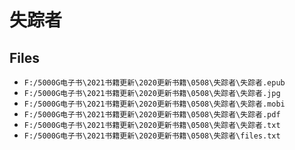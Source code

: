 # 失踪者

## Files

- `F:/5000G电子书\2021书籍更新\2020更新书籍\0508\失踪者\失踪者.epub`
- `F:/5000G电子书\2021书籍更新\2020更新书籍\0508\失踪者\失踪者.jpg`
- `F:/5000G电子书\2021书籍更新\2020更新书籍\0508\失踪者\失踪者.mobi`
- `F:/5000G电子书\2021书籍更新\2020更新书籍\0508\失踪者\失踪者.pdf`
- `F:/5000G电子书\2021书籍更新\2020更新书籍\0508\失踪者\失踪者.txt`
- `F:/5000G电子书\2021书籍更新\2020更新书籍\0508\失踪者\files.txt`
